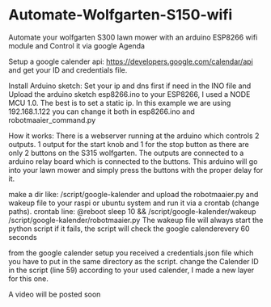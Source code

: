 # Automate-Wolfgarten-S150-wifi
Automate your wolfgarten S300 lawn mower with an arduino ESP8266 wifi module and Control it via google Agenda

Setup a google calender api: https://developers.google.com/calendar/api
and get your ID and credentials file.

Install Arduino sketch:
Set your ip and dns first if need in the INO file and Upload the arduino sketch esp8266.ino to your ESP8266, I used a NODE MCU 1.0.
The best is to set a static ip. In this example we are using 192.168.1.122 you can change it both in  esp8266.ino and robotmaaier_command.py 

How it works:
There is a webserver running at the arduino which controls 2 outputs.
1 output for the start knob and 1 for the stop button as there are only 2 buttons on the S315 wolfgarten.
The outputs are connected to a arduino relay board which is connected to the buttons.
This arduino will go into your lawn mower and simply press the buttons with the proper delay for it.

make a dir like: /script/google-kalender and upload the robotmaaier.py and wakeup file to your raspi or ubuntu system and run it via a crontab (change paths).
crontab line:
@reboot sleep 10 && /script/google-kalender/wakeup /script/google-kalender/robotmaaier.py
The wakeup file will always start the python script if it fails, the script will check the google calenderevery 60 seconds

from the google calender setup you received a credentials.json file which you have to put in the same directory as the script.
change the Calender ID in the script (line 59) according to your used calender, I made a new layer for this one.


A video will be posted soon
